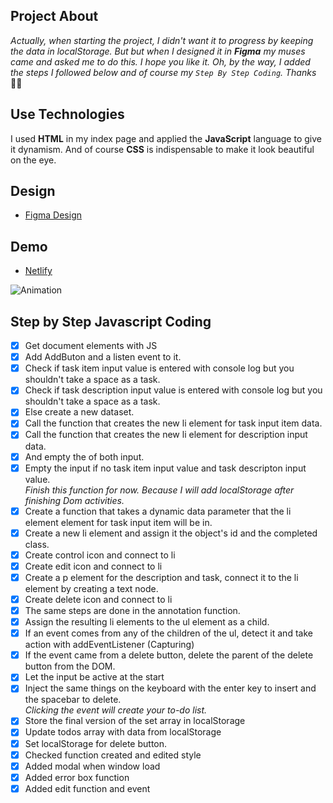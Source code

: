 ## Project About
*Actually, when starting the project, I didn't want it to progress by keeping the data in localStorage. But but when I designed it in **Figma**  my muses came and asked me to do this. I hope you like it. Oh, by the way, I added the steps I followed below and of course my `Step By Step Coding`. Thanks* 🤸‍♀️

## Use Technologies
I used **HTML** in my index page and applied the **JavaScript** language to give it dynamism. And of course **CSS** is indispensable to make it look beautiful on the eye.

## Design
- [Figma Design](https://www.figma.com/file/Po79NBfsNv6HeDX5ov9KON/Todo-App-%7C-JS?node-id=0%3A1)

## Demo
- [Netlify](https://daily-task-app-0.netlify.app/)</br> 

![Animation](https://user-images.githubusercontent.com/100320309/194820640-fd4b09d7-3575-441c-ac5a-67247576350a.gif)

## Step by Step Javascript Coding
- [x] Get document elements with JS </br> 
- [x] Add AddButon and a listen event to it. </br> 
- [x] Check if task item input value is entered with console log but you shouldn't take a space as a task.</br> 
- [x] Check if task description input value is entered with console log but you shouldn't take a space as a task.</br> 
- [x] Else create a new dataset.</br>
- [x] Call the function that creates the new li element for task input item data.</br>
- [x] Call the function that creates the new li element for description input data.</br>
- [x] And empty the of both input.</br>
- [x] Empty the input if no task item input value and task descripton input value.</br>
*Finish this function for now. Because I will add localStorage after finishing Dom activities.*</br>
- [x] Create a function that takes a dynamic data parameter that the li element element for task input item will be in. </br>
- [x] Create a new li element and assign it the object's id and the completed class.</br>
- [x] Create control icon and connect to li</br>
- [x] Create edit icon and connect to li</br>
- [x] Create a p element for the description and task, connect it to the li element by creating a text node.</br>
- [x] Create delete icon and connect to li</br>
- [x] The same steps are done in the annotation function.</br>
- [x] Assign the resulting li elements to the ul element as a child. </br>
- [x] If an event comes from any of the children of the ul, detect it and take action with addEventListener (Capturing)</br>
- [x] If the event came from a delete button, delete the parent of the delete button from the DOM.</br>
- [x] Let the input be active at the start</br>
- [x] Inject the same things on the keyboard with the enter key to insert and the spacebar to delete. </br> 
*Clicking the event will create your to-do list.</br>*
- [x] Store the final version of the set array in localStorage</br>
- [x] Update todos array with data from localStorage </br>
- [x] Set localStorage for delete button. </br>
- [x] Checked function created and edited style </br>
- [x] Added modal when window load </br>
- [x] Added error box function </br>
- [x] Added edit function and event</br>
